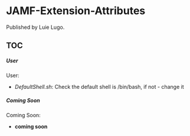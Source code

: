 # JAMF-Extension-Attributes

Published by Luie Lugo.

## TOC
##### User
User:

 * *DefaultShell.sh*: Check the default shell is /bin/bash, if not - change it
    

##### Coming Soon
Coming Soon:

 * **coming soon**
